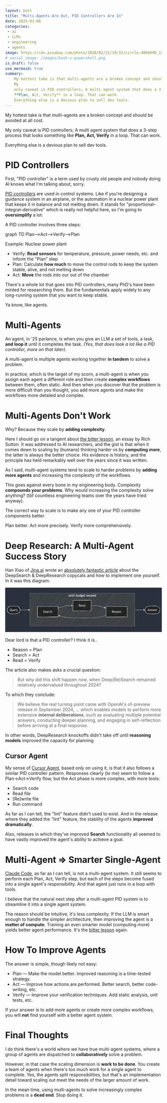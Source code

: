 ```yaml
---
layout: post
title: "Multi-Agents Are Out, PID Controllers Are In"
date: 2025-03-06
categories:
 - ai
 - LLMs
 - engineering
 - agents
image: https://cdn.pixabay.com/photo/2020/02/21/19/32/circle-4868498_1280.jpg
# social_image: /images/bash-v-powershell.png
is_draft: false
use_mermaid: true
summary:
    My hottest take is that multi-agents are a broken concept and should be avoided at all cost. 
    My
    only caveat is PID controllers; A multi agent system that does a 3-step process that looks something like
    **Plan, Act, Verify** in a loop. That can work. 
    Everything else is a devious plan to sell dev tools.
---
```


My hottest take is that multi-agents are a broken concept and should be avoided at all cost. 

My
only caveat is PID controllers; A multi agent system that does a 3-step process that looks something like
**Plan, Act, Verify** in a loop. That can work. 

Everything else is a devious plan to sell dev tools.

# PID Controllers
First, "PID controller" is a term used by crusty old people and nobody doing AI knows what I'm talking
about, sorry.

[PID controllers][PID] are used in control systems. Like if you're designing a guidance system in an
airplane, or the automation in a nuclear power plant that keeps it in balance and not melting down. 
It stands for "proportional–integral–derivative" which is really not helpful here, so I'm going to
**oversimplify** a lot:

A PID controller involves three steps:

<div class="mermaid">
graph TD
Plan-->Act-->Verify-->Plan
</div>

Example: Nuclear power plant
* Verify: **Read sensors** for temperature, pressure, power needs, etc. and inform the "Plan" step
* Plan: Calculate **how much** to move the control rods to keep the system stable, alive, and not melting down
* Act: **Move** the rods into our out of the chamber

There's a whole lot that goes into PID controllers, many PhD's have been minted for researching them. But
the fundamentals apply widely to any long-running system that you want to keep stable. 

Ya know, like agents.


# Multi-Agents
An agent, in '25 parlance, is when you give an LLM a set of tools, a task, **and loop it** until it 
completes the task. _(Yes, that does look a lot like a PID controller, more on that later)._

A multi-agent is multiple agents working together **in tandem** to solve a problem.

In practice, which is the target of my scorn, a multi-agent is when you assign each agent a different
role and then create **complex workflows** between them, often static. And then when you discover that the
problem is more difficult than you thought, you add more agents and make the workflows more detailed
and complex.


# Multi-Agents Don't Work
Why? Because they scale by **adding complexity**.

Here I should go on a tangent about [the bitter lesson][bitter], an essay by Rich Sutton. It was addressed to
AI researchers, and the gist is that when it comes down to scaling by (humans) thinking harder vs by **computing more**,
the latter is always the better choice. His evidence is history, and the principle has held remarkably 
well over the years since it was written.

As I said, multi-agent systems tend to scale to harder problems by **adding more agents** and increasing
the complexity of the workflows.

This goes against every bone in my engineering body. Complexity **compounds your problems**. Why would
increasing the complexity solve anything? (tbf countless engineering teams over the years have tried anyway).

The correct way to scale is to make any one of your PID controller components better. 

Plan better. Act more precisely. Verify more comprehensively.


# Deep Research: A Multi-Agent Success Story
Han Xiao of [Jina.ai][jina] wrote an [absolutely fantastic article][deepsearch] about the DeepSearch & DeepResearch
copycats and how to implement one yourself. In it was this diagram:

![](/images/deepsearch-pid.png)

Dear lord is that a PID controller? I think it is..

* Reason = Plan
* Search = Act
* Read = Verify

The article also makes asks a crucial question:

> But why did this shift happen now, when Deep(Re)Search remained relatively undervalued throughout 2024?

To which they conclude:

> We believe the real turning point came with OpenAI's o1-preview release in September 2024, ...
> which enables models to perform more extensive **internal deliberations**, such as evaluating multiple 
> potential answers, conducting deeper planning, and engaging in self-reflection before arriving at a 
> final response.

In other words, DeepResearch knockoffs didn't take off until **reasoning models** improved the capacity
for planning

## Cursor Agent
My sense of [Cursor Agent][cursor], based only on using it, is that it also follows a similar PID controller 
pattern. Responses clearly (to me) seem to follow a Plan->Act->Verify flow, but the Act phase is more
complex, with more tools:

* Search code
* Read file
* [Re]write file
* Run command

As far as I can tell, the "lint" feature didn't used to exist. And in the release where they added
the "lint" feature, the stability of the agents **improved dramatically**.

Also, releases in which they've improved **Search** functionality all seemed to have vastly improved the
agent's ability to achieve a goal.


# Multi-Agent => Smarter Single-Agent
[Claude Code][claude], as far as I can tell, is not a multi-agent system. It still seems to perform
each Plan, Act, Verify step, but each of the steps become fused into a single agent's responsibility.
And that agent just runs in a loop with tools.

I believe that the natural next step after a multi-agent PID system is to streamline it into a single
agent system.

The reason should be intuitive, it's less complexity. If the LLM is smart enough to handle the simpler
architecture, then improving the agent is a **matter of compute**. Training an even smarter model 
(computing more) yields better agent performance. It's the [bitter lesson][bitter] again.


# How To Improve Agents
The answer is simple, though likely not easy:

* Plan — Make the model better. Improved reasoning is a time-tested strategy.
* Act — Improve how actions are performed. Better search, better code-writing, etc.
* Verify — Improve your verification techniques. Add static analysis, unit tests, etc.

If your answer is to add more agents or create more complex workflows, you will **not** find yourself
with a better agent system.


# Final Thoughts
I do think there's a world where we have true multi-agent systems, where a group of agents are dispatched
to **collaboratively** solve a problem. 

However, in that case the scaling dimension is **work to be done**.
You create a team of agents when there's too much work for a single agent to complete. Yes, the agents
split responsibilities, but that's an implementation detail toward scaling out meet the needs of the
larger amount of work.

In the mean time, using multi-agents to solve increasingly complex problems is a **dead end**. Stop doing it.


 [PID]: https://en.wikipedia.org/wiki/Proportional%E2%80%93integral%E2%80%93derivative_controller
 [bitter]: http://www.incompleteideas.net/IncIdeas/BitterLesson.html
 [deepsearch]: https://jina.ai/news/a-practical-guide-to-implementing-deepsearch-deepresearch/
 [claude]: https://docs.anthropic.com/en/docs/agents-and-tools/claude-code/overview
 [jina]: https://jina.ai/
 [cursor]: https://docs.cursor.com/agent
